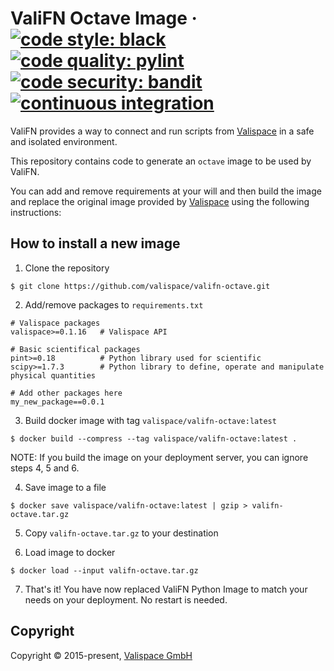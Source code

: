# ValiFN Octave Image &middot; [![code style: black](https://img.shields.io/badge/code%20style-black-000000.svg?style=plastic&label=code%20style)](https://github.com/psf/black) [![code quality: pylint](https://img.shields.io/badge/code%20quality-pylint-yellowgreen?style=plastic&label=code%20quality)](https://github.com/PyCQA/pylint) [![code security: bandit](https://img.shields.io/badge/code%20security-bandit-yellow.svg?style=plastic&label=code%20security)](https://github.com/PyCQA/bandit) [![continuous integration](https://github.com/valispace/valifn-octave/actions/workflows/continuous_integration.yml/badge.svg?style=plastic&label=continuous%20integration&branch=develop)](https://github.com/valispace/valifn-octave/actions/workflows/continuous_integration.yml)

ValiFN provides a way to connect and run scripts from [Valispace](https://github.com/valispace) in a safe and isolated environment.

This repository contains code to generate an `octave` image to be used by ValiFN.

You can add and remove requirements at your will and then build the image and replace the original image provided by [Valispace](https://github.com/valispace) using the following instructions:

## How to install a new image

1. Clone the repository
```
$ git clone https://github.com/valispace/valifn-octave.git
```

2. Add/remove packages to `requirements.txt`
```
# Valispace packages
valispace>=0.1.16   # Valispace API

# Basic scientifical packages
pint>=0.18          # Python library used for scientific
scipy>=1.7.3        # Python library to define, operate and manipulate physical quantities

# Add other packages here
my_new_package==0.0.1
```

3. Build docker image with tag `valispace/valifn-octave:latest`
```
$ docker build --compress --tag valispace/valifn-octave:latest .
```

NOTE: If you build the image on your deployment server, you can ignore steps 4, 5 and 6.

4. Save image to a file
```
$ docker save valispace/valifn-octave:latest | gzip > valifn-octave.tar.gz
```

5. Copy `valifn-octave.tar.gz` to your destination

6. Load image to docker
```
$ docker load --input valifn-octave.tar.gz
```

7. That's it! You have now replaced ValiFN Python Image to match your needs on your deployment. No restart is needed.


## Copyright

Copyright &copy; 2015-present, [Valispace GmbH](https://www.valispace.com/about-us/)
